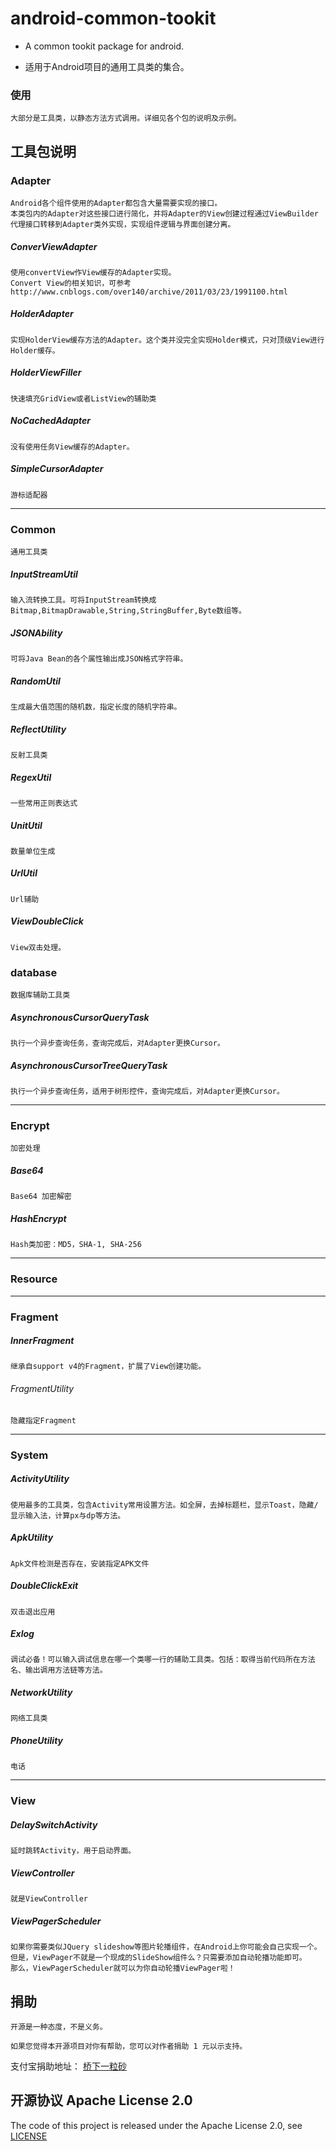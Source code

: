 android-common-tookit
=====================

 * A common tookit package for android.

 * 适用于Android项目的通用工具类的集合。

### 使用

	大部分是工具类，以静态方法方式调用。详细见各个包的说明及示例。
	
## 工具包说明

### Adapter

	Android各个组件使用的Adapter都包含大量需要实现的接口。
	本类包内的Adapter对这些接口进行简化，并将Adapter的View创建过程通过ViewBuilder代理接口转移到Adapter类外实现，实现组件逻辑与界面创建分离。
	
##### ConverViewAdapter

	使用convertView作View缓存的Adapter实现。
	Convert View的相关知识，可参考 http://www.cnblogs.com/over140/archive/2011/03/23/1991100.html

##### HolderAdapter

	实现HolderView缓存方法的Adapter。这个类并没完全实现Holder模式，只对顶级View进行Holder缓存。

##### HolderViewFiller

	快速填充GridView或者ListView的辅助类

##### NoCachedAdapter

	没有使用任务View缓存的Adapter。

##### SimpleCursorAdapter

	游标适配器

-----

### Common

	通用工具类

##### InputStreamUtil

	输入流转换工具。可将InputStream转换成Bitmap,BitmapDrawable,String,StringBuffer,Byte数组等。

##### JSONAbility

	可将Java Bean的各个属性输出成JSON格式字符串。

##### RandomUtil

	生成最大值范围的随机数，指定长度的随机字符串。

##### ReflectUtility

	反射工具类

##### RegexUtil

	一些常用正则表达式

##### UnitUtil

	数量单位生成

##### UrlUtil

	Url辅助

##### ViewDoubleClick

	View双击处理。

### database

	数据库辅助工具类

##### AsynchronousCursorQueryTask

	执行一个异步查询任务，查询完成后，对Adapter更换Cursor。

##### AsynchronousCursorTreeQueryTask

	执行一个异步查询任务，适用于树形控件，查询完成后，对Adapter更换Cursor。

-----
	
### Encrypt
	
	加密处理

##### Base64

	Base64 加密解密

##### HashEncrypt

	Hash类加密：MD5，SHA-1, SHA-256

-----

### Resource

-----

### Fragment

##### InnerFragment

	继承自support v4的Fragment，扩展了View创建功能。

###### FragmentUtility

	隐藏指定Fragment

-----

### System

##### ActivityUtility

	使用最多的工具类，包含Activity常用设置方法。如全屏，去掉标题栏，显示Toast，隐藏/显示输入法，计算px与dp等方法。

##### ApkUtility

	Apk文件检测是否存在，安装指定APK文件

##### DoubleClickExit

	双击退出应用

##### Exlog

	调试必备！可以输入调试信息在哪一个类哪一行的辅助工具类。包括：取得当前代码所在方法名、输出调用方法链等方法。

##### NetworkUtility

	网络工具类

##### PhoneUtility

	电话

-----

### View

##### DelaySwitchActivity

	延时跳转Activity，用于启动界面。

##### ViewController

	就是ViewController

##### ViewPagerScheduler

	如果你需要类似JQuery slideshow等图片轮播组件，在Android上你可能会自己实现一个。
	但是，ViewPager不就是一个现成的SlideShow组件么？只需要添加自动轮播功能即可。
	那么，ViewPagerScheduler就可以为你自动轮播ViewPager啦！

## 捐助

	开源是一种态度，不是义务。
	
	如果您觉得本开源项目对你有帮助，您可以对作者捐助 1 元以示支持。
	
支付宝捐助地址： [桥下一粒砂](https://me.alipay.com/yoojiachen)

## 开源协议 Apache License 2.0

The code of this project is released under the Apache License 2.0, see [LICENSE](https://github.com/chenyoca/async-http-connection-core/blob/master/LICENSE)

